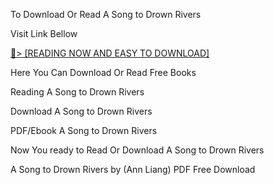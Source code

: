 To Download Or Read A Song to Drown Rivers

Visit Link Bellow

<a href="https://uk.ebookarea.xyz/?book=203578730-a-song-to-drown-rivers">📖&gt; [READING NOW AND EASY TO DOWNLOAD]</a>

Here You Can Download Or Read Free Books

Reading A Song to Drown Rivers

Download A Song to Drown Rivers

PDF/Ebook A Song to Drown Rivers

Now You ready to Read Or Download A Song to Drown Rivers

A Song to Drown Rivers by (Ann Liang) PDF Free Download
